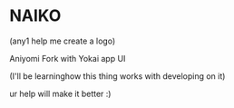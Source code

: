 # NAIKO 

(any1 help me create a logo)



Aniyomi Fork with Yokai app UI

(I'll be learninghow this thing works with developing on it)

ur help will make it better :)
